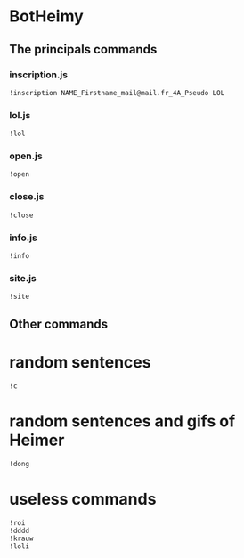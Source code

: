 # BotHeimy

## The principals commands
### inscription.js
```
!inscription NAME_Firstname_mail@mail.fr_4A_Pseudo LOL
```

### lol.js
```
!lol
```

### open.js
```
!open
```

### close.js
```
!close
```

### info.js
```
!info
```

### site.js
```
!site
```

## Other commands
# random sentences
```
!c
```

# random sentences and gifs of Heimer
```
!dong
```

# useless commands
```
!roi
!dddd
!krauw
!loli
```
